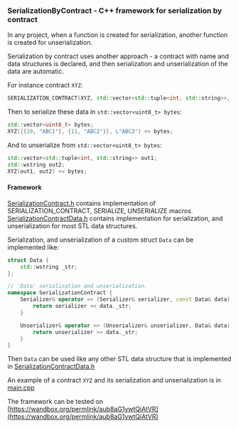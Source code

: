 ### SerializationByContract - C++ framework for serialization by contract

In any project, when a function is created for serialization, another function is created for unserialization. 

Serialization by contract uses another approach - a contract with name and data structures is declared, and then serialization and unserialization of the data are automatic.  

For instance contract `XYZ`:
```C++
SERIALIZATION_CONTRACT(XYZ, std::vector<std::tuple<int, std::string>>, std::wstring);
```
Then to serialize these data in `std::vector<uint8_t> bytes`:

```C++
std::vector<uint8_t> bytes;
XYZ({{10, "ABC1"}, {11, "ABC2"}}, L"ABC3") >> bytes;
```

And to unserialize from `std::vector<uint8_t> bytes`:
```C++
std::vector<std::tuple<int, std::string>> out1;
std::wstring out2;
XYZ(out1, out2) << bytes;
```

#### Framework
[SerializationContract.h](https://github.com/amarmer/SerializationByContract/blob/main/SerializationContract.h) contains implementation of SERIALIZATION_CONTRACT, SERIALIZE, UNSERIALIZE macros.<br/>
[SerializationContractData.h](https://github.com/amarmer/SerializationByContract/blob/main/SerializationContractData.h) contains implementation for serialization, and unserialization for most STL data structures.<br/>

Serialization, and unserialization of a custom struct `Data` can be implemented like:
```C++
struct Data {
    std::wstring _str;
};

// 'Data' serialization and unserialization.
namespace SerializationContract {
    Serializer& operator << (Serializer& serializer, const Data& data) {
        return serializer << data._str;
    }

    Unserializer& operator >> (Unserializer& unserializer, Data& data) {
        return unserializer >> data._str;
    }
}
```
Then `Data` can be used like any other STL data structure that is implemented in [SerializationContractData.h](https://github.com/amarmer/SerializationByContract/blob/main/SerializationContractData.h)

An example of a contract `XYZ` and its serialization and unserialization is in [main.cpp](https://github.com/amarmer/SerializationByContract/blob/main/Main.cpp)<br/>

The framework can be tested on [https://wandbox.org/permlink/aub8aG1ywtQiAtVR](https://wandbox.org/permlink/aub8aG1ywtQiAtVR)


 
